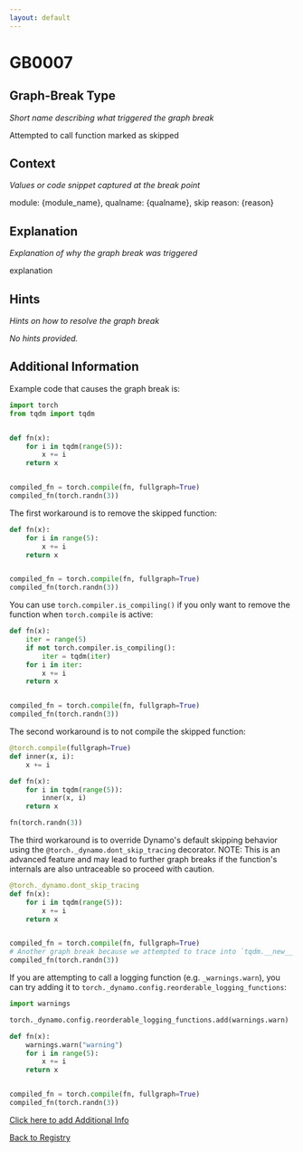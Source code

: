 ```yaml
---
layout: default
---
```

# GB0007

## Graph-Break Type
*Short name describing what triggered the graph break*

Attempted to call function marked as skipped

## Context
*Values or code snippet captured at the break point*

module: {module_name}, qualname: {qualname}, skip reason: {reason}

## Explanation
*Explanation of why the graph break was triggered*

explanation

## Hints
*Hints on how to resolve the graph break*

*No hints provided.*


## Additional Information

<!-- ADDITIONAL INFORMATION START - Add custom information below this line -->
Example code that causes the graph break is:
```python
import torch
from tqdm import tqdm


def fn(x):
    for i in tqdm(range(5)):
        x += i
    return x


compiled_fn = torch.compile(fn, fullgraph=True)
compiled_fn(torch.randn(3))
```

The first workaround is to remove the skipped function:
```python
def fn(x):
    for i in range(5):
        x += i
    return x


compiled_fn = torch.compile(fn, fullgraph=True)
compiled_fn(torch.randn(3))
```

You can use `torch.compiler.is_compiling()` if you only want to remove the function when `torch.compile` is active:

```python
def fn(x):
    iter = range(5)
    if not torch.compiler.is_compiling():
        iter = tqdm(iter)
    for i in iter:
        x += i
    return x


compiled_fn = torch.compile(fn, fullgraph=True)
compiled_fn(torch.randn(3))
```

The second workaround is to not compile the skipped function:
```python
@torch.compile(fullgraph=True)
def inner(x, i):
    x += i

def fn(x):
    for i in tqdm(range(5)):
        inner(x, i)
    return x

fn(torch.randn(3))
```


The third workaround is to override Dynamo's default skipping behavior using the `@torch._dynamo.dont_skip_tracing` decorator. NOTE: This is an advanced feature and may lead to further graph breaks if the function's internals are also untraceable so proceed with caution.
```python
@torch._dynamo.dont_skip_tracing
def fn(x):
    for i in tqdm(range(5)):
        x += i
    return x


compiled_fn = torch.compile(fn, fullgraph=True)
# Another graph break because we attempted to trace into `tqdm.__new__`
compiled_fn(torch.randn(3))
```

If you are attempting to call a logging function (e.g. `_warnings.warn`), you can try adding it to `torch._dynamo.config.reorderable_logging_functions`:
```python
import warnings

torch._dynamo.config.reorderable_logging_functions.add(warnings.warn)

def fn(x):
    warnings.warn("warning")
    for i in range(5):
        x += i
    return x


compiled_fn = torch.compile(fn, fullgraph=True)
compiled_fn(torch.randn(3))
```
<!-- ADDITIONAL INFORMATION END -->


[Click here to add Additional Info](https://github.com/meta-pytorch/compile-graph-break-site/edit/main/docs/gb/gb0007.md)

[Back to Registry](../index.html)
